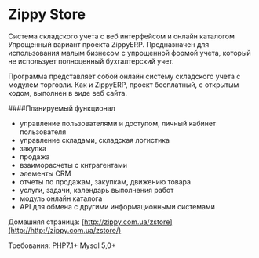 Zippy Store
========
Система  складского  учета  с  веб интерфейсом и онлайн каталогом
Упрощенный вариант проекта ZippyERP. Предназначен для использования малым бизнесом с упрощенной формой учета, который не использует полноценный бухгалтерский учет. 

  Программа представляет собой онлайн систему складского учета с модулем торговли. Как и ZippyERP, проект бесплатный, с открытым кодом, выполнен в виде веб сайта. 
  

####Планируемый функционал
 
* управление пользователями и доступом, личный кабинет пользователя
* управление складами, складская логистика
* закупка
* продажа
* взаиморасчеты с кнтрагентами
* элементы CRM
* отчеты по продажам, закупкам, движению товара
* услуги, задачи, календарь выполнения работ
* модуль онлайн каталога
* API для  обмена  с другими информационными системами

Домашняя страница:  [http://zippy.com.ua/zstore](http://http://zippy.com.ua/zstore/)  

Требования: PHP7.1+    Mysql 5,0+ 
